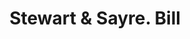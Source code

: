 ---
doi: 10.7916/D8GJ0W5W
date_other: '1880'
date_other_textual: 1880-1889
form: printed ephemera
genre:
- Invoices
name:
- Stewart & Sayre
object_in_context_url: https://biggert.cul.columbia.edu/items/view/ave_biggert_01906
subject_hierarchical_geographic:
- Newburgh, New York, United States
subject_name:
- Stewart & Sayre
title: Stewart & Sayre. Bill
sort_title: Stewart & Sayre. Bill
call_number: ave_biggert_01906
coordinates:
- 41.51972222222222,-74.0213888888889
pid: ave_biggert_01906
identifiers: ave_biggert_01906
thumbnail: https://derivativo-3.library.columbia.edu/iiif/2/ldpd:490666/full/!256,256/0/native.jpg
permalink: "/biggert/ave_biggert_01906/"
layout: iiif-image-page
---